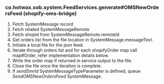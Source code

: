 ### co.hotwax.sob.system.FeedServices.generate#OMSNewOrdersFeed (shopify-oms-bridge)
1. Fetch SystemMessage record
2. Fetch related SystemMessageRemote
3. Fetch shopId from SystemMessageRemote.remoteId
4. Get orders list from the file location in SystemMessage.messageText.
5. Initiate a local file for the json feed.
6. Iterate through orders list and for each shopifyOrder map call map#Order, refer implementation details below.
7. Write the order map if returned in service output to the file.
8. Close the file once the iteration is complete.
9. If *sendSmrId* SystemMessageTypeParameter is defined, queue *SendOMSNewOrdersFeed* SystemMessage.

